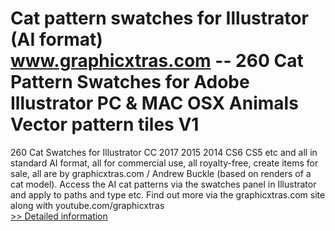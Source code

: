 # Cat pattern swatches for Illustrator (AI format)<br />www.graphicxtras.com -- 260 Cat Pattern Swatches for Adobe Illustrator PC & MAC OSX Animals Vector pattern tiles V1

260 Cat Swatches for Illustrator CC 2017 2015 2014 CS6 CS5 etc and all in standard AI format, all for commercial use, all royalty-free, create items for sale, all are by graphicxtras.com / Andrew Buckle (based on renders of a cat model). Access the AI cat patterns via the swatches panel in Illustrator and apply to paths and type etc. Find out more via the graphicxtras.com site along with youtube.com/graphicxtras<br />[>> Detailed information](https://secure.shareit.com/shareit/product.html?productid=300542589&affiliateid=200057808)